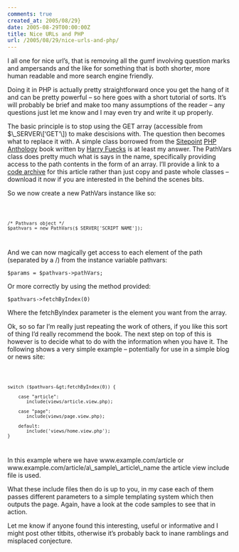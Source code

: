 ```yaml
---
comments: true
created_at: 2005/08/29}
date: 2005-08-29T00:00:00Z
title: Nice URLs and PHP
url: /2005/08/29/nice-urls-and-php/
---
```


<p>
I all one for nice url’s, that is removing all the gumf involving question marks and ampersands and the like for something that is both shorter, more human readable and more search engine friendly.

</p>
<p>
Doing it in PHP is actually pretty straightforward once you get the hang of it and can be pretty powerful – so here goes with a short tutorial of sorts. It’s will probably be brief and make too many assumptions of the reader – any questions just let me know and I may even try and write it up properly.

</p>
<p>
The basic principle is to stop using the GET array (accessible from $\_SERVER\[‘GET’\]) to make descisions with. The question then becomes what to replace it with. A simple class borrowed from the <a href="http://www.sitepoint.com">Sitepoint</a> <a href="http://www.sitepoint.com/books/phpant1/">PHP Anthology</a> book written by <a href="http://www.sitepoint.com/books/phpant1/about.php">Harry Fuecks</a> is at least my answer. The PathVars class does pretty much what is says in the name, specifically providing access to the path contents in the form of an array. I’ll provide a link to a <a href="/code/dispatcher.zip">code archive</a> for this article rather than just copy and paste whole classes – download it now if you are interested in the behind the scenes bits.

</p>
<p>
So we now create a new PathVars instance like so:

</p>
<code>

    /* Pathvars object */
    $pathvars = new PathVars($_SERVER['SCRIPT_NAME']);

</code>

<p>
And we can now magically get access to each element of the path (separated by a /) from the instance variable pathvars:

</p>
<code>$params = $pathvars-&gt;pathVars;</code>

<p>
Or more correctly by using the method provided:

</p>
<code>$pathvars-&gt;fetchByIndex(0)</code>

<p>
Where the fetchByIndex parameter is the element you want from the array.

</p>
<p>
Ok, so so far I’m really just repeating the work of others, if you like this sort of thing I’d really recommend the book. The next step on top of this is however is to decide what to do with the information when you have it. The following shows a very simple example – potentially for use in a simple blog or news site:

</p>
<code>

    switch ($pathvars-&gt;fetchByIndex(0)) {

        case "article":
           include(views/article.view.php);

        case "page":
           include(views/page.view.php);

        default:
           include('views/home.view.php');
    }

</code>

<p>
In this example where we have www.example.com/article or www.example.com/article/a\_sample\_article\_name the article view include file is used.

</p>
<p>
What these include files then do is up to you, in my case each of them passes different parameters to a simple templating system which then outputs the page. Again, have a look at the code samples to see that in action.

</p>
<p>
Let me know if anyone found this interesting, useful or informative and I might post other titbits, otherwise it’s probably back to inane ramblings and misplaced conjecture.

</p>

